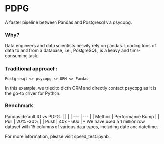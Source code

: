 # PDPG
A faster pipeline between Pandas and Postgresql via psycopg.

### Why?
Data engineers and data scientists heavily rely on pandas. Loading tons of data to and from a database, i.e., PostgreSQL, is a heavy and time-consuming task.

### Traditional approach:
`Postgresql <> psycopg <> ORM <> Pandas`

In this example, we tried to dicth ORM and directly contact psycopg as it is the go-to driver for Python.


### Benchmark
Pandas default IO vs PDPG.
|     |     |
| --- | --- |
| Method | Performance Bump |
| Pull | 20% -30% |
| Push | 40x - 60x |
\* We have used a 1 million row dataset with 15 columns of various data types, including date and datetime.

For more information, please visit speed_test.ipynb .